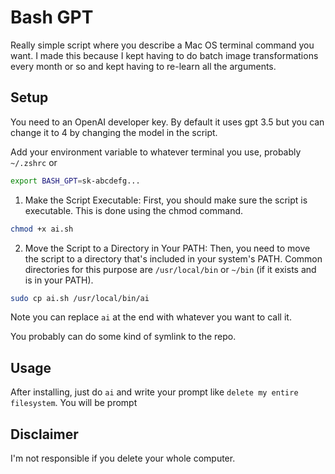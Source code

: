 # Bash GPT

Really simple script where you describe a Mac OS terminal command you want. I made this because I kept having to do batch image transformations every month or so and kept having to re-learn all the arguments.

## Setup

You need to an OpenAI developer key. By default it uses gpt 3.5 but you can change it to 4 by changing the model in the script.

Add your environment variable to whatever terminal you use, probably `~/.zshrc` or 

```bash
export BASH_GPT=sk-abcdefg...
```

1. Make the Script Executable: First, you should make sure the script is executable. This is done using the chmod command.

```bash
chmod +x ai.sh
```

2. Move the Script to a Directory in Your PATH: Then, you need to move the script to a directory that's included in your system's PATH. Common directories for this purpose are `/usr/local/bin` or `~/bin` (if it exists and is in your PATH).

```bash
sudo cp ai.sh /usr/local/bin/ai
```

Note you can replace `ai` at the end with whatever you want to call it.

You probably can do some kind of symlink to the repo.

## Usage

After installing, just do `ai` and write your prompt like `delete my entire filesystem`. You will be prompt

## Disclaimer

I'm not responsible if you delete your whole computer.